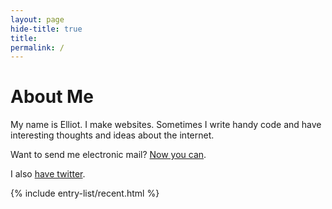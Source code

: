 ```yaml
---
layout: page
hide-title: true
title: 
permalink: /
---
```

# About Me

My name is Elliot. I make websites. Sometimes I write handy code and have interesting thoughts and ideas about the internet.

Want to send me electronic mail? [Now you can](mailto:elliot.mitchum@ellioseven.com). 

I also [have twitter](https://twitter.com/ellioseven).

{% include entry-list/recent.html %}

